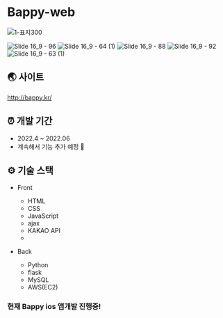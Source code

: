 # Bappy-web

![1-표지300](https://user-images.githubusercontent.com/28686334/173191231-81046375-00fc-406b-b995-5e785dc372a0.png)

![Slide 16_9 - 96](https://user-images.githubusercontent.com/28686334/173191248-2813e1c3-7714-4f23-b56e-386608239e00.png)
![Slide 16_9 - 64 (1)](https://user-images.githubusercontent.com/28686334/173191258-c4761abd-8985-49fc-8d21-7ebbd3059b88.png)
![Slide 16_9 - 88](https://user-images.githubusercontent.com/28686334/173191260-6ab6c120-40c4-437f-9d50-a1a30de9eea5.png)
![Slide 16_9 - 92](https://user-images.githubusercontent.com/28686334/173234447-e6df7d37-79a5-48f8-bcef-4cd5dca9c2cb.png)
![Slide 16_9 - 63 (1)](https://user-images.githubusercontent.com/28686334/173234508-f365a954-b864-418e-a8f1-45b3c3a9e1e6.png)

## 🌏 사이트

<http://bappy.kr/>

## ⏰ 개발 기간

- 2022.4 ~ 2022.06
- 계속해서 기능 추가 예정 💬

## ⚙️ 기술 스택

- Front

  - HTML
  - CSS
  - JavaScript
  - ajax
  - KAKAO API
  - 

- Back

  - Python
  - flask
  - MySQL
  - AWS(EC2)

### 현재 Bappy ios 앱개발 진행중!
